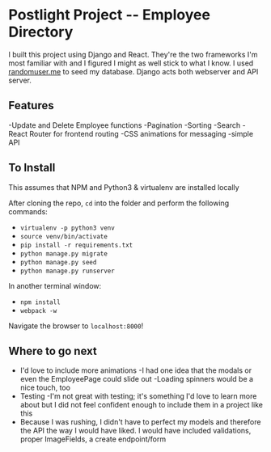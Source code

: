 # Postlight Project -- Employee Directory

I built this project using Django and React. They're the two frameworks I'm most familiar with and I figured I might as well stick to what I know. I used [randomuser.me](randomuser.me) to seed my database. Django acts both webserver and API server.

## Features

-Update and Delete Employee functions
-Pagination
-Sorting
-Search
-React Router for frontend routing
-CSS animations for messaging
-simple API

## To Install

This assumes that NPM and Python3 & virtualenv are installed locally

After cloning the repo, `cd` into the folder and perform the following commands:

- `virtualenv -p python3 venv`
- `source venv/bin/activate`
- `pip install -r requirements.txt`
- `python manage.py migrate`
- `python manage.py seed`
- `python manage.py runserver`

In another terminal window:

- `npm install`
- `webpack -w`

Navigate the browser to `localhost:8000`!

## Where to go next

- I'd love to include more animations
  -I had one idea that the modals or even the EmployeePage could slide out
  -Loading spinners would be a nice touch, too
- Testing
  -I'm not great with testing; it's something I'd love to learn more about but I did not feel confident enough to include them in a project like this
- Because I was rushing, I didn't have to perfect my models and therefore the API the way I would have liked. I would have included validations, proper ImageFields, a create endpoint/form